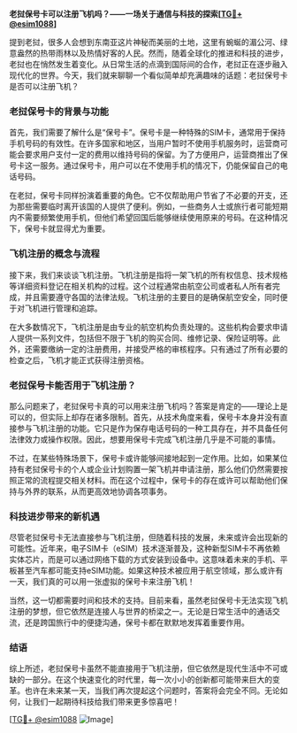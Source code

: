 **老挝保号卡可以注册飞机吗？——一场关于通信与科技的探索[[TG💪+ @esim1088](https://t.me/s/esim1088)]**

提到老挝，很多人会想到东南亚这片神秘而美丽的土地，这里有蜿蜒的湄公河、绿意盎然的热带雨林以及热情好客的人民。然而，随着全球化的推进和科技的进步，老挝也在悄然发生着变化。从日常生活的点滴到国际间的合作，老挝正在逐步融入现代化的世界。今天，我们就来聊聊一个看似简单却充满趣味的话题：老挝保号卡是否可以注册飞机？

### 老挝保号卡的背景与功能

首先，我们需要了解什么是“保号卡”。保号卡是一种特殊的SIM卡，通常用于保持手机号码的有效性。在许多国家和地区，当用户暂时不使用手机服务时，运营商可能会要求用户支付一定的费用以维持号码的保留。为了方便用户，运营商推出了保号卡这一服务。通过保号卡，用户可以在不使用手机的情况下，仍能保留自己的电话号码。

在老挝，保号卡同样扮演着重要的角色。它不仅帮助用户节省了不必要的开支，还为那些需要临时离开该国的人提供了便利。例如，一些商务人士或旅行者可能短期内不需要频繁使用手机，但他们希望回国后能够继续使用原来的号码。在这种情况下，保号卡就显得尤为重要。

### 飞机注册的概念与流程

接下来，我们来谈谈飞机注册。飞机注册是指将一架飞机的所有权信息、技术规格等详细资料登记在相关机构的过程。这个过程通常由航空公司或者私人所有者完成，并且需要遵守各国的法律法规。飞机注册的主要目的是确保航空安全，同时便于对飞机进行管理和追踪。

在大多数情况下，飞机注册是由专业的航空机构负责处理的。这些机构会要求申请人提供一系列文件，包括但不限于飞机的购买合同、维修记录、保险证明等。此外，还需要缴纳一定的注册费用，并接受严格的审核程序。只有通过了所有必要的检查之后，飞机才能正式获得注册资格。

### 老挝保号卡能否用于飞机注册？

那么问题来了，老挝保号卡真的可以用来注册飞机吗？答案是肯定的——理论上是可以的，但实际上却存在诸多限制。首先，从技术角度来看，保号卡本身并没有直接参与飞机注册的功能。它只是作为保存电话号码的一种工具存在，并不具备任何法律效力或操作权限。因此，想要用保号卡完成飞机注册几乎是不可能的事情。

不过，在某些特殊场景下，保号卡或许能够间接地起到一定作用。比如，如果某位持有老挝保号卡的个人或企业计划购置一架飞机并申请注册，那么他们仍然需要按照正常的流程提交相关材料。而在这个过程中，保号卡的存在或许可以帮助他们保持与外界的联系，从而更高效地协调各项事务。

### 科技进步带来的新机遇

尽管老挝保号卡无法直接参与飞机注册，但随着科技的发展，未来或许会出现新的可能性。近年来，电子SIM卡（eSIM）技术逐渐普及，这种新型SIM卡不再依赖实体芯片，而是可以通过网络下载的方式安装到设备中。这意味着未来的手机、平板甚至汽车都可能支持eSIM功能。如果这种技术被应用于航空领域，那么或许有一天，我们真的可以用一张虚拟的保号卡来注册飞机！

当然，这一切都需要时间和技术的支持。目前来看，虽然老挝保号卡无法实现飞机注册的梦想，但它依然是连接人与世界的桥梁之一。无论是日常生活中的通话交流，还是跨国旅行中的便捷沟通，保号卡都在默默地发挥着重要作用。

### 结语

综上所述，老挝保号卡虽然不能直接用于飞机注册，但它依然是现代生活中不可或缺的一部分。在这个快速变化的时代里，每一次小小的创新都可能带来巨大的变革。也许在未来某一天，当我们再次提起这个问题时，答案将会完全不同。无论如何，让我们一起期待科技给我们带来更多惊喜吧！

[[TG💪+ @esim1088](https://t.me/s/esim1088) ![Image](https://i.postimg.cc/4NQfJmqS/Snipaste-2025-05-13-00-14-12.png)]